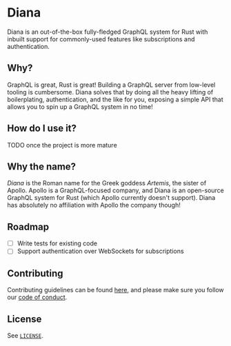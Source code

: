 # Diana

Diana is an out-of-the-box fully-fledged GraphQL system for Rust with inbuilt support for commonly-used features like subscriptions and authentication.

## Why?

GraphQL is great, Rust is great! Building a GraphQL server from low-level tooling is cumbersome. Diana solves that by doing all the heavy lifting of boilerplating, authentication, and the like for you, exposing a simple API that allows you to spin up a GraphQL system in no time!

## How do I use it?

TODO once the project is more mature

## Why the name?

*Diana* is the Roman name for the Greek goddess *Artemis*, the sister of Apollo. Apollo is a GraphQL-focused company, and Diana is an open-source GraphQL system for Rust (which Apollo currently doesn't support). Diana has absolutely no affiliation with Apollo the company though!

## Roadmap

* [ ] Write tests for existing code
* [ ] Support authentication over WebSockets for subscriptions

## Contributing

Contributing guidelines can be found [here](./CONTRIBUTING.md), and please make sure you follow our [code of conduct](CODE_OF_CONDUCT.md).

## License

See [`LICENSE`](./LICENSE).

